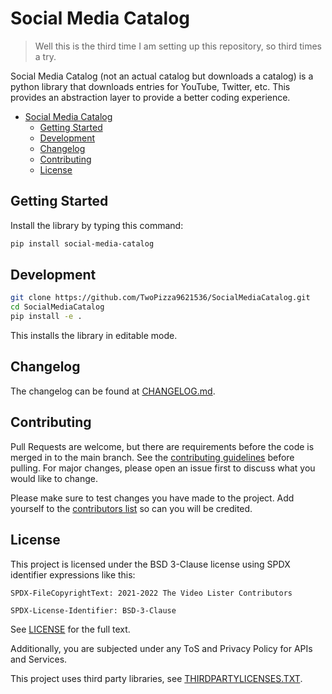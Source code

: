 # Social Media Catalog

> Well this is the third time I am setting up this repository, so third
> times a try.

Social Media Catalog (not an actual catalog but downloads a catalog) is a python
library that downloads entries for YouTube, Twitter, etc. This provides an
abstraction layer to provide a better coding experience.

- [Social Media Catalog](#social-media-catalog)
  - [Getting Started](#getting-started)
  - [Development](#development)
  - [Changelog](#changelog)
  - [Contributing](#contributing)
  - [License](#license)

## Getting Started

Install the library by typing this command:

```bash
pip install social-media-catalog
```

## Development

```bash
git clone https://github.com/TwoPizza9621536/SocialMediaCatalog.git
cd SocialMediaCatalog
pip install -e .
```

This installs the library in editable mode.

## Changelog

The changelog can be found at [CHANGELOG.md](CHANGELOG.md).

## Contributing

Pull Requests are welcome, but there are requirements before the code is merged
in to the main branch. See the [contributing guidelines](CONTRIBUTING.md) before
pulling. For major changes, please open an issue first to discuss what you would
like to change.

Please make sure to test changes you have made to the project. Add yourself to
the [contributors list](CONTRIBUTORS.md) so can you will be credited.

## License

This project is licensed under the BSD 3-Clause license using SPDX identifier
expressions like this:

```text
SPDX-FileCopyrightText: 2021-2022 The Video Lister Contributors

SPDX-License-Identifier: BSD-3-Clause
```

See [LICENSE](LICENSE) for the full text.

Additionally, you are subjected under any ToS and Privacy Policy for APIs and
Services.

This project uses third party libraries, see
[THIRDPARTYLICENSES.TXT](THIRDPARTYLICENSES.TXT).
